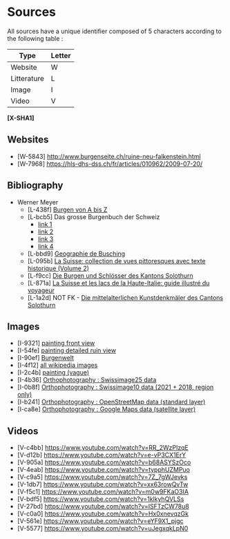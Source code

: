 # Sources

All sources have a unique identifier composed of 5 characters according to the following table :

| Type | Letter |
|------------|-------------|
| Website | W |
| Litterature | L |
| Image | I |
| Video | V |

 **[X-SHA1]**

## Websites
- [W-5843] http://www.burgenseite.ch/ruine-neu-falkenstein.html
- [W-7968] https://hls-dhs-dss.ch/fr/articles/010962/2009-07-20/

## Bibliography
- Werner Meyer
    - [L-438f] [Burgen von A bis Z](https://www.ricardo.ch/de/a/burgen-lexikon-regio-1159980724/)
    - [L-bcb5] Das grosse Burgenbuch der Schweiz
      - [link 1](https://www.zvab.com/servlet/BookDetailsPL?bi=30893767465)
      - [link 2](https://www.zvab.com/servlet/BookDetailsPL?bi=31064547084)
      - [link 3](https://www.zvab.com/servlet/BookDetailsPL?bi=30907162918)
      - [link 4](https://www.ricardo.ch/fr/a/das-grosse-burgenbuch-der-schweiz-meyer-1194109968/)
    - [L-bbd9] [Geographie de Busching](https://books.google.ch/books?id=vu5CAAAAcAAJ&dq=neu%20falkenstein&hl=fr&pg=PA496#v=onepage&q=neu%20falkenstein&f=false)
    - [L-095b] [La Suisse: collection de vues pittoresques avec texte historique (Volume 2)](https://books.google.ch/books?id=jbQWAAAAQAAJ&dq=neu%20falkenstein&hl=fr&pg=PA284#v=onepage&q=neu%20falkenstein&f=false)
    - [L-f9cc] [Die Burgen und Schlösser des Kantons Solothurn](https://www.zvab.com/Burgen-Schl%C3%B6sser-Kantons-Solothurn-Schweiz-III/16318059488/bd)
    - [L-871a] [La Suisse et les lacs de la Haute-Italie: guide illustré du voyageur](https://books.google.ch/books?id=hDQuAAAAYAAJ&pg=PA24&dq=neu+falkenstein&hl=fr&sa=X&ved=2ahUKEwiz0IPp9vD1AhVfgv0HHcnwBBg4HhDoAXoECAQQAg#v=onepage&q=neu%20falkenstein&f=false)
    - [L-1a2d] NOT FK - [Die mittelalterlichen Kunstdenkmäler des Cantons Solothurn](https://books.google.ch/books?id=VZhCfxFbTZAC&pg=PA64&dq=neu+falkenstein&hl=fr&sa=X&ved=2ahUKEwiNu4289vD1AhWF8rsIHWYbCLk4FBDoAXoECAkQAg#v=onepage&q=neu%20falkenstein&f=false)
## Images
- [I-9321] [painting front view](https://www.galeriehelvetia.ch/products/schloss-falkenstein?variant=13260740853783&currency=CHF&utm_medium=product_sync&utm_source=google&utm_content=sag_organic&utm_campaign=sag_organic)
- [I-54fe] [painting detailed ruin view](https://www.galeriehelvetia.ch/products/schloss-falkenstein-nebst-dem-dorfe-balstall-balsthal?variant=13260718997527&currency=CHF&utm_medium=product_sync&utm_source=google&utm_content=sag_organic&utm_campaign=sag_organic)
- [I-90ef] [Burgenwelt](http://www.burgenwelt.org/schweiz/neu_falkenstein/object.php)
- [I-4f12] [all wikipedia images](https://commons.wikimedia.org/wiki/Category:Burg_Neu-Falkenstein?uselang=de)
- [I-2c4b] [painting (vague)](http://digital.ub.uni-duesseldorf.de/urn/urn:nbn:de:hbz:061:1-95183)
- [I-4b36] [Orthophotography : Swissimage25 data](https://www.swisstopo.admin.ch/fr/geodata/images/ortho/swissimage25.html)
- [I-0b8f] [Orthophotography : Swissimage10 data (2021 + 2018, region only)](https://www.swisstopo.admin.ch/fr/geodata/images/ortho/swissimage10.html)
- [I-b241] [Orthophotography : OpenStreetMap data (standard layer)](https://www.openstreetmap.org/#map=19/47.32265/7.71034)
- [I-ca8e] [Orthophotography : Google Maps data (satellite layer)](https://goo.gl/maps/eeJWL7d5kMGdcp1d7)
## Videos
- [V-c4bb] https://www.youtube.com/watch?v=RR_2WzPIzqE
- [V-d12b] https://www.youtube.com/watch?v=e-vP3CX1ErY
- [V-905a] https://www.youtube.com/watch?v=b68ASYSzOco
- [V-4eab] https://www.youtube.com/watch?v=typphUZMPuo
- [V-c9a5] https://www.youtube.com/watch?v=7Z_7gWJevks
- [V-1db7] https://www.youtube.com/watch?v=xx63rowQvTw
- [V-f5c1] https://www.youtube.com/watch?v=m0w9FKaO3IA
- [V-bdf5] https://www.youtube.com/watch?v=1klkyhQVLSs
- [V-27bd] https://www.youtube.com/watch?v=ISFTzCW78u8
- [V-c0a0] https://www.youtube.com/watch?v=Hx0xnevqzGk
- [V-561e] https://www.youtube.com/watch?v=eYF9X1_pjgc
- [V-5577] https://www.youtube.com/watch?v=uJegxqkLpN0

